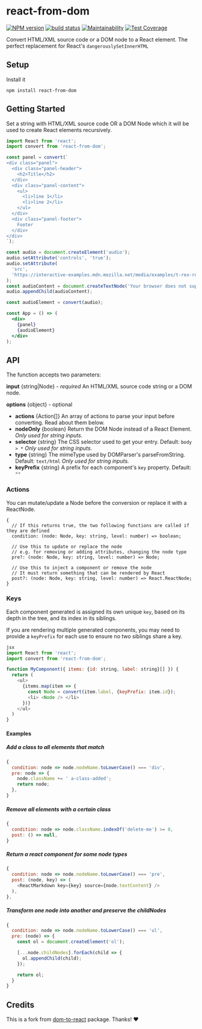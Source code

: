 # react-from-dom

[![NPM version](https://badge.fury.io/js/react-from-dom.svg)](https://www.npmjs.com/package/react-from-dom) [![build status](https://travis-ci.org/gilbarbara/react-from-dom.svg)](https://travis-ci.org/gilbarbara/react-from-dom) [![Maintainability](https://api.codeclimate.com/v1/badges/8b7357d2d51cd2ee7f8e/maintainability)](https://codeclimate.com/github/gilbarbara/react-from-dom/maintainability) [![Test Coverage](https://api.codeclimate.com/v1/badges/8b7357d2d51cd2ee7f8e/test_coverage)](https://codeclimate.com/github/gilbarbara/react-from-dom/test_coverage)

Convert HTML/XML source code or a DOM node to a React element.
The perfect replacement for React's `dangerouslySetInnerHTML`


## Setup

Install it
```shell-script
npm install react-from-dom
```

## Getting Started

Set a string with HTML/XML source code OR a DOM Node which it will be used to create React elements recursively.

```jsx
import React from 'react';
import convert from 'react-from-dom';

const panel = convert(`
<div class="panel">
  <div class="panel-header">
    <h2>Title</h2>
  </div>
  <div class="panel-content">
    <ul>
      <li>line 1</li>
      <li>line 2</li>
    </ul>
  </div>
  <div class="panel-footer">
    Footer
  </div>
</div>
`);

const audio = document.createElement('audio');
audio.setAttribute('controls', 'true');
audio.setAttribute(
  'src',
  'https://interactive-examples.mdn.mozilla.net/media/examples/t-rex-roar.mp3',
);
const audioContent = document.createTextNode('Your browser does not support the audio element.');
audio.appendChild(audioContent);

const audioElement = convert(audio);

const App = () => (
  <div>
    {panel}
    {audioElement}
  </div>
);
```
## API

The function accepts two parameters:

**input** {string|Node}  - *required*
An HTML/XML source code string or a DOM node.

**options** {object} - optional

- **actions** {Action[]}
  An array of actions to parse your input before converting.
  Read about them below.
- **nodeOnly** {boolean}
  Return the DOM Node instead of a React Element.
  *Only used for string inputs.*
- **selector** {string}
  The CSS selector used to get your entry. Default: `body > *`
  *Only used for string inputs.*
- **type** {string}
  The mimeType used by DOMParser's parseFromString. Default: `text/html`
  *Only used for string inputs.*
- **keyPrefix** {string}
  A prefix for each component's `key` property. Default: `""`

### Actions

You can mutate/update a Node before the conversion or replace it  with a ReactNode.

```tsx
{
  // If this returns true, the two following functions are called if they are defined
  condition: (node: Node, key: string, level: number) => boolean;

  // Use this to update or replace the node
  // e.g. for removing or adding attributes, changing the node type
  pre?: (node: Node, key: string, level: number) => Node;

  // Use this to inject a component or remove the node
  // It must return something that can be rendered by React
  post?: (node: Node, key: string, level: number) => React.ReactNode;
}
```

### Keys

Each component generated is assigned its own unique `key`, based on its depth in the tree, and its index in its siblings.

If you are rendering multiple generated components, you may need to provide a `keyPrefix` for each use to ensure no two siblings share a key.

```javascript
jsx
import React from 'react';
import convert from 'react-from-dom';

function MyComponent({ items: {id: string, label: string}[] }) {
  return (
    <ul>
      {items.map(item => {
        const Node = convert(item.label, {keyPrefix: item.id});
        <li> <Node /> </li>
      })}
    </ul>
  )
}
```

#### Examples

##### Add a class to all elements that match

```javascript
{
  condition: node => node.nodeName.toLowerCase() === 'div',
  pre: node => {
    node.className += ' a-class-added';
    return node;
  },
}
```

##### Remove all elements with a certain class
```javascript
{
  condition: node => node.className.indexOf('delete-me') >= 0,
  post: () => null,
}
```

##### Return a react component for some node types
```javascript
{
  condition: node => node.nodeName.toLowerCase() === 'pre',
  post: (node, key) => (
    <ReactMarkdown key={key} source={node.textContent} />
  ),
},
```

##### Transform one node into another and preserve the childNodes
```javascript
{
  condition: node => node.nodeName.toLowerCase() === 'ul',
  pre: (node) => {
    const ol = document.createElement('ol');

    [...node.childNodes].forEach(child => {
      ol.appendChild(child);
    });

    return ol;
  }
}
```



## Credits

This is a fork from [dom-to-react](https://github.com/diva-e/dom-to-react) package. Thanks! ❤️
